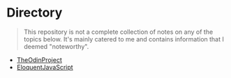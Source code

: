 # Directory
> This repository is not a complete collection of notes on any of the topics below. It's mainly catered to me and contains information that I deemed "noteworthy".
* [TheOdinProject](./topics/TheOdinProject/directory.md)
* [EloquentJavaScript](./topics/EloquentJavaScript/directory.md)
